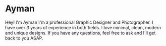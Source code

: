 # Ayman
Hey! I'm Ayman  I'm a professional Graphic Designer and Photographer.  I have over 3 years of experience in both fields.  I love minimal, clean, modern and unique designs.  If you have any questions, feel free to ask and I'll get back to you ASAP.
